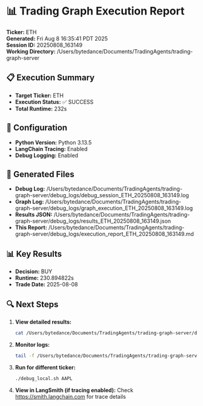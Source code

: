# 📊 Trading Graph Execution Report

**Ticker:** ETH  
**Generated:** Fri Aug  8 16:35:41 PDT 2025  
**Session ID:** 20250808_163149  
**Working Directory:** /Users/bytedance/Documents/TradingAgents/trading-graph-server

## 📋 Execution Summary

- **Target Ticker:** ETH
- **Execution Status:** ✅ SUCCESS
- **Total Runtime:** 232s

## 🔧 Configuration

- **Python Version:** Python 3.13.5
- **LangChain Tracing:** Enabled
- **Debug Logging:** Enabled

## 📂 Generated Files

- **Debug Log:** /Users/bytedance/Documents/TradingAgents/trading-graph-server/debug_logs/debug_session_ETH_20250808_163149.log
- **Graph Log:** /Users/bytedance/Documents/TradingAgents/trading-graph-server/debug_logs/graph_execution_ETH_20250808_163149.log  
- **Results JSON:** /Users/bytedance/Documents/TradingAgents/trading-graph-server/debug_logs/results_ETH_20250808_163149.json
- **This Report:** /Users/bytedance/Documents/TradingAgents/trading-graph-server/debug_logs/execution_report_ETH_20250808_163149.md

## 📊 Key Results

- **Decision:** BUY
- **Runtime:** 230.894822s
- **Trade Date:** 2025-08-08

## 🔍 Next Steps

1. **View detailed results:**
   ```bash
   cat /Users/bytedance/Documents/TradingAgents/trading-graph-server/debug_logs/results_ETH_20250808_163149.json | jq .
   ```

2. **Monitor logs:**
   ```bash
   tail -f /Users/bytedance/Documents/TradingAgents/trading-graph-server/debug_logs/graph_execution_ETH_20250808_163149.log
   ```

3. **Run for different ticker:**
   ```bash
   ./debug_local.sh AAPL
   ```

4. **View in LangSmith (if tracing enabled):**
   Check https://smith.langchain.com for trace details

